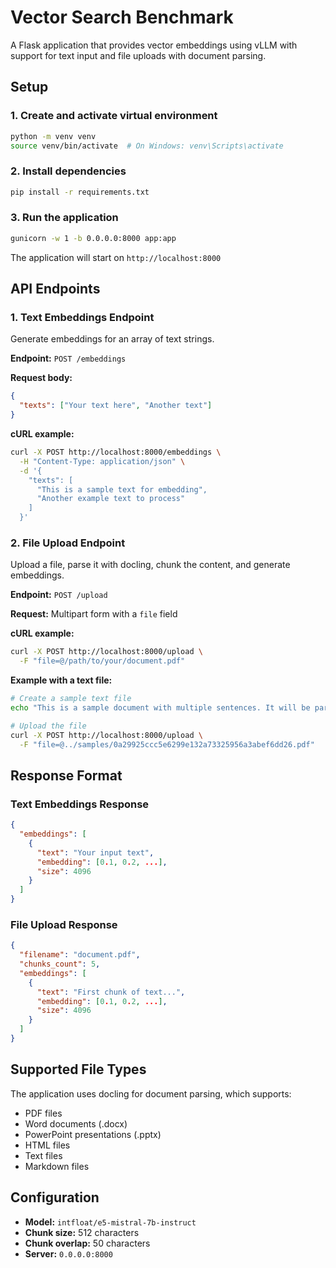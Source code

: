 # Vector Search Benchmark

A Flask application that provides vector embeddings using vLLM with support for text input and file uploads with document parsing.

## Setup

### 1. Create and activate virtual environment

```bash
python -m venv venv
source venv/bin/activate  # On Windows: venv\Scripts\activate
```

### 2. Install dependencies

```bash
pip install -r requirements.txt
```

### 3. Run the application

```bash
gunicorn -w 1 -b 0.0.0.0:8000 app:app
```

The application will start on `http://localhost:8000`

## API Endpoints

### 1. Text Embeddings Endpoint

Generate embeddings for an array of text strings.

**Endpoint:** `POST /embeddings`

**Request body:**

```json
{
  "texts": ["Your text here", "Another text"]
}
```

**cURL example:**

```bash
curl -X POST http://localhost:8000/embeddings \
  -H "Content-Type: application/json" \
  -d '{
    "texts": [
      "This is a sample text for embedding",
      "Another example text to process"
    ]
  }'
```

### 2. File Upload Endpoint

Upload a file, parse it with docling, chunk the content, and generate embeddings.

**Endpoint:** `POST /upload`

**Request:** Multipart form with a `file` field

**cURL example:**

```bash
curl -X POST http://localhost:8000/upload \
  -F "file=@/path/to/your/document.pdf"
```

**Example with a text file:**

```bash
# Create a sample text file
echo "This is a sample document with multiple sentences. It will be parsed by docling and chunked into smaller pieces for embedding generation." > sample.txt

# Upload the file
curl -X POST http://localhost:8000/upload \
  -F "file=@../samples/0a29925ccc5e6299e132a73325956a3abef6dd26.pdf"
```

## Response Format

### Text Embeddings Response

```json
{
  "embeddings": [
    {
      "text": "Your input text",
      "embedding": [0.1, 0.2, ...],
      "size": 4096
    }
  ]
}
```

### File Upload Response

```json
{
  "filename": "document.pdf",
  "chunks_count": 5,
  "embeddings": [
    {
      "text": "First chunk of text...",
      "embedding": [0.1, 0.2, ...],
      "size": 4096
    }
  ]
}
```

## Supported File Types

The application uses docling for document parsing, which supports:

- PDF files
- Word documents (.docx)
- PowerPoint presentations (.pptx)
- HTML files
- Text files
- Markdown files

## Configuration

- **Model:** `intfloat/e5-mistral-7b-instruct`
- **Chunk size:** 512 characters
- **Chunk overlap:** 50 characters
- **Server:** `0.0.0.0:8000`
